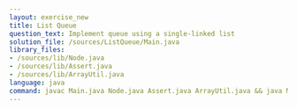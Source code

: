 ```yaml
---
layout: exercise_new
title: List Queue
question_text: Implement queue using a single-linked list
solution_file: /sources/ListQueue/Main.java
library_files:
- /sources/lib/Node.java
- /sources/lib/Assert.java
- /sources/lib/ArrayUtil.java
language: java
command: javac Main.java Node.java Assert.java ArrayUtil.java && java Main
---
```


